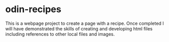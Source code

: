 # odin-recipes
This is a webpage project to create a page with a recipe. Once completed I will have demonstrated the skills of creating and developing html files including references to other local files and images.
